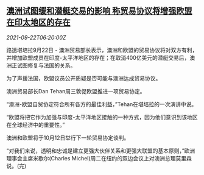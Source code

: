 <!--1632292262000-->
[澳洲试图缓和潜艇交易的影响 称贸易协议将增强欧盟在印太地区的存在](https://cn.reuters.com/article/australia-eu-diplomacy-0922-wedn-idCNKBS2GI0FA)
------

<div><i>2021-09-22T06:20:00Z</i></div><p>路透堪培拉9月22日 - 澳洲贸易部长表示，澳洲和欧盟的贸易协议将对双方有利，并增加欧盟成员在印度-太平洋地区的存在；在取消400亿美元的潜艇交易后，澳洲正试图修复与法国的关系。</p><p>为了声援法国，欧盟议员公开质疑是否可能与澳洲达成贸易协议。</p><p>澳洲贸易部长Dan Tehan周三敦促欧盟推进一项贸易协定。</p><p>“澳洲-欧盟自贸协定符合所有各方的最佳利益，”Tehan在堪培拉的一次演讲中说。</p><p>“欧盟将把它作为加强与印度-太平洋地区接触的一种方式，因为他们意识到该地区在全球经济中的重要性。”</p><p>澳洲和欧盟将于10月12日举行下一轮贸易协定谈判。</p><p>“对我们来说，透明和忠诚是建立更强大伙伴关系和更强大联盟的基本原则，”欧洲理事会主席米歇尔(Charles Michel)周二在纽约的双边会议上对澳洲总理莫里森说。(完)</p>
